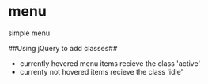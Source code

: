 menu
====

simple menu

##Using jQuery to add classes##
- currently hovered menu items recieve the class 'active'
- currenty not hovered items recieve the class 'idle'

